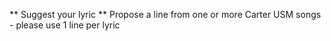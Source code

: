 ** Suggest your lyric **
Propose a line from one or more Carter USM songs - please use 1 line per lyric


